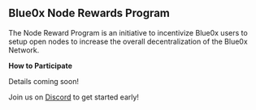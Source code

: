 ## **Blue0x Node Rewards Program** ##

The Node Reward Program is an initiative to incentivize Blue0x users to setup open nodes to increase the overall decentralization of the Blue0x Network.

**How to Participate**

Details coming soon!

Join us on [Discord](https://discord.com/invite/EbBWRSPW63) to get started early!





